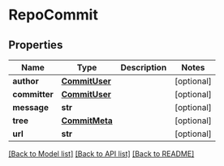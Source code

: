 # RepoCommit

## Properties
Name | Type | Description | Notes
------------ | ------------- | ------------- | -------------
**author** | [**CommitUser**](CommitUser.md) |  | [optional] 
**committer** | [**CommitUser**](CommitUser.md) |  | [optional] 
**message** | **str** |  | [optional] 
**tree** | [**CommitMeta**](CommitMeta.md) |  | [optional] 
**url** | **str** |  | [optional] 

[[Back to Model list]](../README.md#documentation-for-models) [[Back to API list]](../README.md#documentation-for-api-endpoints) [[Back to README]](../README.md)


